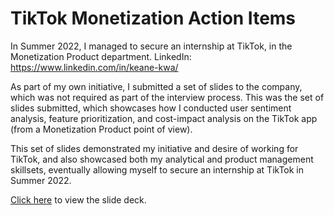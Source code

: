 # TikTok Monetization Action Items

In Summer 2022, I managed to secure an internship at TikTok, in the Monetization Product department. LinkedIn: https://www.linkedin.com/in/keane-kwa/

As part of my own initiative, I submitted a set of slides to the company, which was not required as part of the interview process. This was the set of slides submitted, which showcases how I conducted user sentiment analysis, feature prioritization, and cost-impact analysis on the TikTok app (from a Monetization Product point of view).

This set of slides demonstrated my initiative and desire of working for TikTok, and also showcased both my analytical and product management skillsets, eventually allowing myself to secure an internship at TikTok in Summer 2022.

[Click here](https://github.com/keanekwa/TikTok-Monetization-Action-Items/blob/main/TikTok%20Monetization%20Action%20Items.pdf) to view the slide deck.

